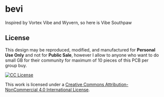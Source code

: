 # bevi
 Inspired by Vortex Vibe and Wyvern, so here is Vibe Southpaw

## License

This design may be reproduced, modified, and manufactured for **Personal Use Only** and not for **Public Sale**, however I allow to anyone who want to do small GB for their community for maximum of 10 pieces of this PCB per group buy.

[![CC License](https://i.creativecommons.org/l/by-nc/4.0/88x31.png)]((http://creativecommons.org/licenses/by-nc/4.0/))

This work is licensed under a [Creative Commons Attribution-NonCommercial 4.0 International License](http://creativecommons.org/licenses/by-nc/4.0/).
